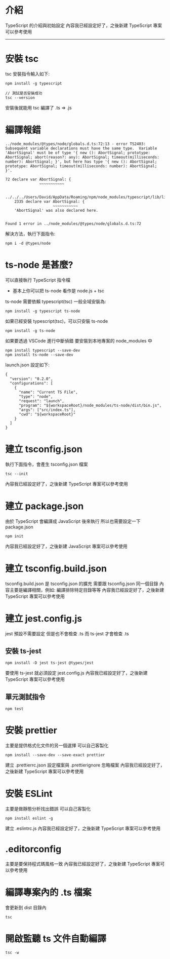 # 介紹
TypeScript 的介紹與初始設定
內容我已經設定好了，之後新建 TypeScript 專案可以參考使用

---

# 安裝 tsc
tsc 安裝指令輸入如下:
```bash=
npm install -g typescript

// 測試是否安裝成功
tsc --version
```
安裝後就能用 tsc 編譯了 .ts => .js

# 編譯報錯
```bash=
../node_modules/@types/node/globals.d.ts:72:13 - error TS2403: Subsequent variable declarations must have the same type.  Variable 'AbortSignal' must be of type '{ new (): AbortSignal; prototype: AbortSignal; abort(reason?: any): AbortSignal; timeout(milliseconds: number): AbortSignal; }', but here has type '{ new (): AbortSignal; prototype: AbortSignal; timeout(milliseconds: number): AbortSignal; }'.

72 declare var AbortSignal: {
               ~~~~~~~~~~~

  ../../../Users/David/AppData/Roaming/npm/node_modules/typescript/lib/lib.dom.d.ts:2335:13
    2335 declare var AbortSignal: {
                     ~~~~~~~~~~~
    'AbortSignal' was also declared here.


Found 1 error in ../node_modules/@types/node/globals.d.ts:72
```
解決方法，執行下面指令:
```bash=
npm i -d @types/node
```

# ts-node 是甚麼?
可以直接執行 TypeScript 指令檔
* 基本上你可以把 ts-node 看作是 node.js + tsc

ts-node 需要依賴 typescript(tsc)
一般全域安裝為:
```bash=
npm install -g typescript ts-node
```
如果已經安裝 typescript(tsc)，可以只安裝 ts-node
```bash=
npm install -g ts-node
```
如果要透過 VSCode 進行中斷偵錯
要安裝到本地專案的 node_modules 中
```bash=
npm install typescript --save-dev
npm install ts-node --save-dev
```
launch.json 設定如下:
```json=
{
  "version": "0.2.0",
  "configurations": [
    {
      "name": "Current TS File",
      "type": "node",
      "request": "launch",
      "program": "${workspaceRoot}/node_modules/ts-node/dist/bin.js",
      "args": ["src/index.ts"],
      "cwd": "${workspaceRoot}"
    }
  ]
}

```

# 建立 tsconfig.json
執行下面指令，會產生 tsconfig.json 檔案
```bash=
tsc --init
```
內容我已經設定好了，之後新建 TypeScript 專案可以參考使用

# 建立 package.json
由於 TypeScript 會編譯成 JavaScript 後來執行
所以也需要設定一下 package.json
```bash=
npm init
```
內容我已經設定好了，之後新建 JavaScript 專案可以參考使用

# 建立 tsconfig.build.json
tsconfig.build.json 是 tsconfig.json 的擴充
需要跟 tsconfig.json 同一個目錄
內容主要是編譯相關，例如: 編譯排除特定目錄等等
內容我已經設定好了，之後新建 TypeScript 專案可以參考使用

# 建立 jest.config.js
jest 預設不需要設定
但是也不會檢查 .ts
而 ts-jest 才會檢查 .ts
## 安裝 ts-jest
```bash=
npm install -D jest ts-jest @types/jest
```
要使用 ts-jest 就必須設定 jest.config.js
內容我已經設定好了，之後新建 TypeScript 專案可以參考使用
## 單元測試指令
```bash=
npm test
```

# 安裝 prettier
主要是提供格式化文件的另一個選擇
可以自己客製化
```bash=
npm install --save-dev --save-exact prettier
```
建立 .prettierrc.json 設定檔案與 .prettierignore 忽略檔案
內容我已經設定好了，之後新建 TypeScript 專案可以參考使用

# 安裝 ESLint
主要是做靜態分析找出錯誤
可以自己客製化
```bash=
npm install eslint -g
```
建立 .eslintrc.js
內容我已經設定好了，之後新建 TypeScript 專案可以參考使用

# .editorconfig
主要是要保持程式碼風格一致
內容我已經設定好了，之後新建 TypeScript 專案可以參考使用

# 編譯專案內的 .ts 檔案
會更新到 dist 目錄內
```bash=
tsc
```

# 開啟監聽 ts 文件自動編譯
```bash=
tsc -w
```